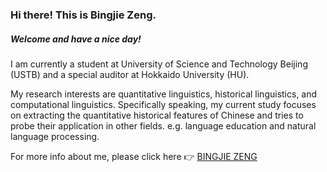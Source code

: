 ### Hi there! This is Bingjie Zeng.
##### Welcome and have a nice day!

I am currently a student at University of Science and Technology Beijing (USTB) and a special auditor at Hokkaido University (HU).

My research interests are quantitative linguistics, historical linguistics, and computational linguistics. Specifically speaking, my current study focuses on extracting the quantitative historical features of Chinese and tries to probe their application in other fields. e.g. language education and natural language processing. 

For more info about me, please click here 👉 [BINGJIE ZENG](https://BingjieZeng.github.io)



